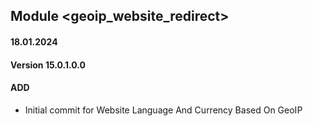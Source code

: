 ## Module <geoip_website_redirect>

#### 18.01.2024
#### Version 15.0.1.0.0
#### ADD

- Initial commit for Website Language And Currency Based On GeoIP
